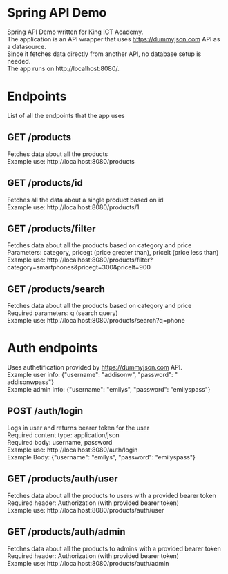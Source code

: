 # Spring API Demo

Spring API Demo written for King ICT Academy. <br/>
The application is an API wrapper that uses https://dummyjson.com API as a datasource. <br/>
Since it fetches data directly from another API, no database setup is needed. <br/>
The app runs on http://localhost:8080/. <br/>


# Endpoints

List of all the endpoints that the app uses

## GET /products
Fetches data about all the products <br/>
Example use: http://localhost:8080/products

## GET /products/id
Fetches all the data about a single product based on id <br/>
Example use: http://localhost:8080/products/1

## GET /products/filter
Fetches data about all the products based on category and price <br/>
Parameters: category, pricegt (price greater than), pricelt (price less than) <br/>
Example use: http://localhost:8080/products/filter?category=smartphones&pricegt=300&pricelt=900

## GET /products/search
Fetches data about all the products based on category and price <br/>
Required parameters: q (search query) <br/>
Example use: http://localhost:8080/products/search?q=phone

# Auth endpoints

Uses authetification provided by https://dummyjson.com API. <br/>
Example user info: {"username":  "addisonw", "password":  " addisonwpass"} <br/>
Example admin info: {"username":  "emilys", "password":  "emilyspass"}

## POST /auth/login
Logs in user and returns bearer token for the user <br/>
Required content type: application/json <br/>
Required body: username, password <br/>
Example use: http://localhost:8080/auth/login <br/>
Example Body: {"username":  "emilys", "password":  "emilyspass"}

## GET /products/auth/user
Fetches data about all the products to users with a provided bearer token <br/>
Required header: Authorization (with provided bearer token) <br/>
Example use: http://localhost:8080/products/auth/user

## GET /products/auth/admin
Fetches data about all the products to admins with a provided bearer token <br/>
Required header: Authorization (with provided bearer token) <br/>
Example use: http://localhost:8080/products/auth/admin

